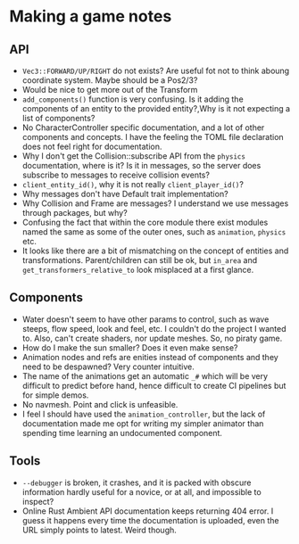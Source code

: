 # Making a game notes

## API

* `Vec3::FORWARD/UP/RIGHT` do not exists? Are useful fot not to think aboung coordinate system. Maybe should be a Pos2/3?
* Would be nice to get more out of the Transform
* `add_components()` function is very confusing. Is it adding the components of an entity to the provided entity?,Why is it not expecting a list of components?
* No CharacterController specific documentation, and a lot of other components and concepts. I have the feeling the TOML file declaration does not feel right for documentation.
* Why I don't get the Collision::subscribe API from the `physics` documentation, where is it? Is it in messages, so the server does subscribe to messages to receive collision events?
* `client_entity_id()`, why it is not really `client_player_id()`?
* Why messages don't have Default trait implementation?
* Why Collision and Frame are messages? I understand we use messages through packages, but why?
* Confusing the fact that within the core module there exist modules named the same as some of the outer ones, such as `animation`, `physics` etc.
* It looks like there are a bit of mismatching on the concept of entities and transformations. Parent/children can still be ok, but `in_area` and `get_transformers_relative_to` look misplaced at a first glance.

## Components
 
* Water doesn't seem to have other params to control, such as wave steeps, flow speed, look and feel, etc. I couldn't do the project I wanted to. Also, can't create shaders, nor update meshes. So, no piraty game.
* How do I make the sun smaller? Does it even make sense?
* Animation nodes and refs are enities instead of components and they need to be despawned? Very counter intuitive.
* The name of the animations get an automatic `_#` which will be very difficult to predict before hand, hence difficult to create CI pipelines but for simple demos.
* No navmesh. Point and click is unfeasible.
* I feel I should have used the `animation_controller`, but the lack of documentation made me opt for writing my simpler animator than spending time learning an undocumented component.

## Tools

* `--debugger` is broken, it crashes, and it is packed with obscure information hardly useful for a novice, or at all, and impossible to inspect?
* Online Rust Ambient API documentation keeps returning 404 error. I guess it happens every time the documentation is uploaded, even the URL simply points to latest. Weird though.
